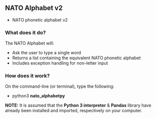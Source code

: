 ## NATO Alphabet v2
* NATO phonetic alphabet v2

### What does it do?
The NATO Alphabet will:
* Ask the user to type a single word
* Returns a list containing the equivalent NATO phonetic alphabet
* Includes exception handling for non-letter input


### How does it work?
On the command-line (or terminal), type the following:<br>
* python3 <b>nato_alphabetpy</b>

<b>NOTE:</b> It is assumed that the <b>Python 3 interpreter</b> & <b>Pandas</b> library have already been installed and imported, respectively on your computer.
